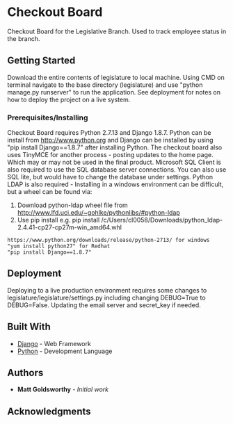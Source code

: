 # Checkout Board

Checkout Board for the Legislative Branch. Used to track employee status in the branch.

## Getting Started

Download the entire contents of legislature to local machine.
Using CMD on terminal navigate to the base directory (legislature) and use "python manage.py runserver" to run the application.
See deployment for notes on how to deploy the project on a live system.

### Prerequisites/Installing

Checkout Board requires Python 2.7.13 and Django 1.8.7. Python can be install from http://www.python.org and Django can be installed by using "pip install Django==1.8.7" after installing Python.
The checkout board also uses TinyMCE for another process - posting updates to the home page. Which may or may not be used in the final product. Microsoft SQL Client is also required to use the SQL database
server connections. You can also use SQL lite, but would have to change the database under settings. Python LDAP is also required - Installing in a windows environment can be difficult, but a wheel can be found via:
1.	Download python-ldap wheel file from
http://www.lfd.uci.edu/~gohlke/pythonlibs/#python-ldap
2.	Use pip install <location of downloaded wheel file>
e.g. pip install /c/Users/cl0058/Downloads/python_ldap-2.4.41-cp27-cp27m-win_amd64.whl


```
https://www.python.org/downloads/release/python-2713/ for windows
"yum install python27" for Redhat
"pip install Django==1.8.7"

```
## Deployment

Deploying to a live production environment requires some changes to legislature/legislature/settings.py including changing DEBUG=True to DEBUG=False. Updating the email server and secret_key if needed.

## Built With

* [Django](https://www.djangoproject.com/) - Web Framework
* [Python](https://www.python.org/) - Development Language

## Authors

* **Matt Goldsworthy** - *Initial work*


## Acknowledgments


